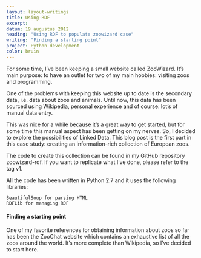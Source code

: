 ```yaml
---
layout: layout-writings
title: Using-RDF
excerpt:
datum: 19 augustus 2012
heading: "Using RDF to populate zoowizard case"
writing: "Finding a starting point"
project: Python development
color: bruin
---
```


For some time, I’ve been keeping a small website called ZooWizard. It’s main purpose: to have an outlet for two of my main hobbies: visiting zoos and programming.

One of the problems with keeping this website up to date is the secondary data, i.e. data about zoos and animals. Until now, this data has been sourced using Wikipedia, personal experience and of course: lot’s of manual data entry.

This was nice for a while because it’s a great way to get started, but for some time this manual aspect has been getting on my nerves. So, I decided to explore the possibilities of Linked Data. This blog post is the first part in this case study: creating an information-rich collection of European zoos.

The code to create this collection can be found in my GitHub repository zoowizard-rdf. If you want to replicate what I’ve done, please refer to the tag v1.

All the code has been written in Python 2.7 and it uses the following libraries:

    BeautifulSoup for parsing HTML
    RDFLib for managing RDF

#### Finding a starting point

One of my favorite references for obtaining information about zoos so far has been the ZooChat website which contains an exhaustive list of all the zoos around the world. It’s more complete than Wikipedia, so I’ve decided to start here.